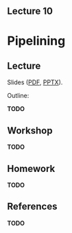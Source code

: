 Lecture 10
---

# Pipelining

## Lecture

Slides ([PDF](CA_Lecture_10.pdf), [PPTX](CA_Lecture_10.pptx)).

Outline:

<!--- Hazzards. Prediction. Reordering?  -->

__TODO__

## Workshop

__TODO__

## Homework

__TODO__

## References

__TODO__
